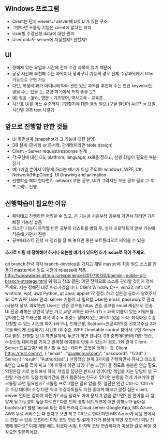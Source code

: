 ## Windows 프로그램
* Client는 단지 viewer고 server에 데이터가 있는 구조
* 그렇다면 크롤링 기능은 client에 없다는 의미
* User별 수강신청 data에 대한 관리
* User data도 server에 저장할지? 안할지?

## UI
* 정해져 있는 요일과 시간에 전체 수강 과목이 있기 때문에
* 공강 시간에 추천해 주는 과목이나 장바구니 기능의 경우 전체 수강과목에서 filter 기능으로 구현 가능
* 다만, 학생의 과가 어디냐에 따라 관련 있는 과목을 추천해 주는 연관 keyword는 넣을 수는 있을 듯, 교양 과목에서 특히 좋을 듯?
* 예) 컴공 - 물리, 영문 - 기초영어, 역사교육 - 교육론...
* 시간표 UI를 어느 수준까지 구현할지에 대한 결정 필요 (구글 캘린더 수준? or 요일,시간별 과목 text 나열?)

## 앞으로 진행할 만한 것들
* UI 화면설계 (snapshot과 그 기능에 대한 설명)
* DB 설계 (관계형 or 문서형, 관계형이라면 table design)
* Client - Server request/response 설계
* 각 구현에 대한 OS, platfrom, language, skill을 정하고, 선행 학습이 필요한 부분 잡기
* 예) (예일 뿐이지 이렇게 하라는 얘기가 아님 주의!!!) windows, WPF, C#, Network(HttpClient), UI Drawing and animation
* 선행학습 해야 한다면? : network 부분 공부, UI가 그려지는 부분 공부 필요 그 후 프로젝트 진행

## 선행학습이 필요한 이유
* 무턱대고 진행하면 어려울 수 있고, 큰 기능을 처음부터 공부해 가면서 하려면 기운 빠질 가능성 높음
* 최소한 기능이 동작할 만한 공부와 테스트를 병행 후, 실제 프로젝트의 일부 기능에 적용해 가면서 진행
* 공부&테스트 진행 시 정리를 잘 해 놓으면 좋은 포트폴리오로 써먹을 수 있음

#### 추가로 미팅 때 정해해야 하거나 의논할 얘기가 있으면 추가 issue로 적어 주세요.

git branch 전략
각자 branch-develop를 가지고 개발
master에 최종 빌드 소스를 만들기
master에서 빌드 시점에 release에 적용
http://woowabros.github.io/experience/2017/10/30/baemin-mobile-git-branch-strategy.html
위 링크 참조
결론: 어떤 전략으로 소스를 관리할 것인지 정해주세요. 저는 정해진 대로 따라가겠습니다.
Client Window
C++, win32, mfc
C#, winfrom, wpf, uwp
Python, qt
Java, applet
??
결정: 하고 싶은걸 골라서 알려주세요. C# WPF
User 관리: server 기능이 더 필요함
User는 email, password로 관리 (사용자 정보, 과&학년)
User는 인증 링크를 https 인증 링크를 email 계정으로 전송
UI
전공 과목은 당연히 넣는 거고
교양 과목은 바구니(?) = 과목 이름이 있는 키워드를 넣어놓는다
드래곤볼 과목 이수 = 이것도 정해져 있는 과목이 있음
목적: 최적화된 수강 신청할 수 있는 시간표 짜기 (바구니, 드래곤볼, Soldout=전공4과목중 선호교수님 2과목을 빠르게 선점하기)
시간표 UI 수준, WPF Timetable control 찾아서 구현
Server
C#
결정.
진행할 것
UI 화면설계서, 누군가 하면 됩니다.
DB 중복데이터에 대한 연습, 수강신청 데이터를 가지고 관계형 테이블로 만들 수 있는지 검토. 1:N 관계
Client-Server 프로그램간에 통신할 수 있는 데이터 포맷을 정하는 것.
Client https://test.com/v1, { "email" : "aaa@gmail.com", "password": "1234" }
Server { "result": "Authorized" }
선행학습
설계 3가지를 진행하면서 하시고
테스트&연습 코드를 많이 짜고 "아 이렇게 하면 되겠다"는 느낌이 들 정도로 충분한 연습 필요.
역할분담
서로 논의해서 하되, 책임질 담당은 반드시 있어야함
책임을 지는 담당이 덜 구현할 가능성이 있음
방학기간에 뭔가 활동하는 친구가 있다면 분량을 적게 가져가야 함
크롤링 과연 필요한지?
크롤링 프로그램은 필요 없을 듯.
일단은 인간 Ctrl+C, Ctrl+V로 수강 데이터 수집
다른 학교 수강과목들도 지원
홍대꺼 해보고 결정
질문
client, server 언어는 같아야 하는가?
사실 달라도 아예 문제가 없음
같으면? 한 언어를 더 잘 알게 될 가능성이 높음
다르면? 다른 언어 경험 네트워크에 대한 이해도가 높아짐
bootstrap?
웹용 layout 짜는 라이브러리
Cloud server
Google App, MS Azure, AWS
무료 서비스는 다 있다고 보면 되고
C#으로 한다 하면 MS Azure가 세팅 면에서는 편할 수 있음
오프라인 미팅
코딩 연습 및 설계 3개가 완성이 되면 오프라인 미팅 진행해 볼까요?
이제 개발 해도 되겠다 시점.
마지막
코딩 연습하다가 이상한 길로 빠질 것 같으면 질문하세요.
